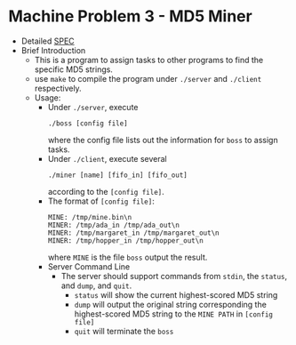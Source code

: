 # Machine Problem 3 - MD5 Miner 
* Detailed [SPEC](https://systemprogrammingatntu.github.io/MP3)
* Brief Introduction
  * This is a program to assign tasks to other programs to find the specific MD5 strings.
  * use `make` to compile the program under `./server` and `./client` respectively.
  * Usage: 
    * Under `./server`, execute 
      ```
      ./boss [config file]
      ```
      where the config file lists out the information for `boss` to assign tasks.<br>
    * Under `./client`, execute several
      ```
      ./miner [name] [fifo_in] [fifo_out]
      ```
      according to the `[config file]`.<br>
    * The format of `[config file]`:
      ```
      MINE: /tmp/mine.bin\n
      MINER: /tmp/ada_in /tmp/ada_out\n
      MINER: /tmp/margaret_in /tmp/margaret_out\n
      MINER: /tmp/hopper_in /tmp/hopper_out\n
      ```
      where `MINE` is the file `boss` output the result.<br>
    * Server Command Line
      * The server should support commands from `stdin`, the `status`, and `dump`, and `quit`.
        * `status` will show the current highest-scored MD5 string
        * `dump` will output the original string corresponding the highest-scored MD5 string to the `MINE PATH` in `[config file]`
        * `quit` will terminate the `boss`
    
